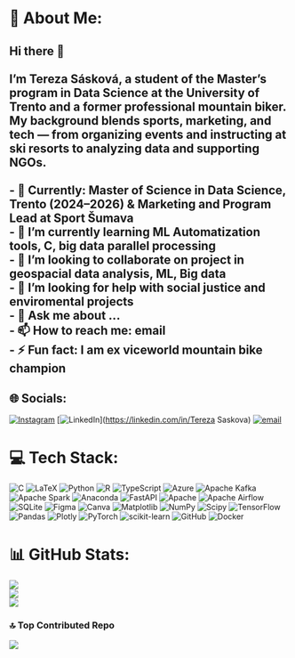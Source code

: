# 💫 About Me:
## Hi there 👋<br><br>I’m Tereza Sásková, a student of the Master’s program in Data Science at the University of Trento and a former professional mountain biker.<br>My background blends sports, marketing, and tech — from organizing events and instructing at ski resorts to analyzing data and supporting NGOs.<br><br>- 🔭 Currently: Master of Science in Data Science, Trento (2024–2026) & Marketing and Program Lead at Sport Šumava<br>- 🌱 I’m currently learning ML Automatization tools, C, big data parallel processing<br>- 👯 I’m looking to collaborate on project in geospacial data analysis, ML, Big data <br>- 🤔 I’m looking for help with social justice and enviromental projects<br>- 💬 Ask me about ...<br>- 📫 How to reach me: email<br>- ⚡ Fun fact: I am ex viceworld mountain bike champion<br>


## 🌐 Socials:
[![Instagram](https://img.shields.io/badge/Instagram-%23E4405F.svg?logo=Instagram&logoColor=white)](https://instagram.com/terka.saskova) [![LinkedIn](https://img.shields.io/badge/LinkedIn-%230077B5.svg?logo=linkedin&logoColor=white)](https://linkedin.com/in/Tereza Saskova) [![email](https://img.shields.io/badge/Email-D14836?logo=gmail&logoColor=white)](mailto:tereza.saskova@studenti.unitn.it) 

# 💻 Tech Stack:
![C](https://img.shields.io/badge/c-%2300599C.svg?style=flat&logo=c&logoColor=white) ![LaTeX](https://img.shields.io/badge/latex-%23008080.svg?style=flat&logo=latex&logoColor=white) ![Python](https://img.shields.io/badge/python-3670A0?style=flat&logo=python&logoColor=ffdd54) ![R](https://img.shields.io/badge/r-%23276DC3.svg?style=flat&logo=r&logoColor=white) ![TypeScript](https://img.shields.io/badge/typescript-%23007ACC.svg?style=flat&logo=typescript&logoColor=white) ![Azure](https://img.shields.io/badge/azure-%230072C6.svg?style=flat&logo=microsoftazure&logoColor=white) ![Apache Kafka](https://img.shields.io/badge/Apache%20Kafka-000?style=flat&logo=apachekafka) ![Apache Spark](https://img.shields.io/badge/Apache%20Spark-FDEE21?style=flat&logo=apachespark&logoColor=black) ![Anaconda](https://img.shields.io/badge/Anaconda-%2344A833.svg?style=flat&logo=anaconda&logoColor=white) ![FastAPI](https://img.shields.io/badge/FastAPI-005571?style=flat&logo=fastapi) ![Apache](https://img.shields.io/badge/apache-%23D42029.svg?style=flat&logo=apache&logoColor=white) ![Apache Airflow](https://img.shields.io/badge/Apache%20Airflow-017CEE?style=flat&logo=Apache%20Airflow&logoColor=white) ![SQLite](https://img.shields.io/badge/sqlite-%2307405e.svg?style=flat&logo=sqlite&logoColor=white) ![Figma](https://img.shields.io/badge/figma-%23F24E1E.svg?style=flat&logo=figma&logoColor=white) ![Canva](https://img.shields.io/badge/Canva-%2300C4CC.svg?style=flat&logo=Canva&logoColor=white) ![Matplotlib](https://img.shields.io/badge/Matplotlib-%23ffffff.svg?style=flat&logo=Matplotlib&logoColor=black) ![NumPy](https://img.shields.io/badge/numpy-%23013243.svg?style=flat&logo=numpy&logoColor=white) ![Scipy](https://img.shields.io/badge/SciPy-%230C55A5.svg?style=flat&logo=scipy&logoColor=%white) ![TensorFlow](https://img.shields.io/badge/TensorFlow-%23FF6F00.svg?style=flat&logo=TensorFlow&logoColor=white) ![Pandas](https://img.shields.io/badge/pandas-%23150458.svg?style=flat&logo=pandas&logoColor=white) ![Plotly](https://img.shields.io/badge/Plotly-%233F4F75.svg?style=flat&logo=plotly&logoColor=white) ![PyTorch](https://img.shields.io/badge/PyTorch-%23EE4C2C.svg?style=flat&logo=PyTorch&logoColor=white) ![scikit-learn](https://img.shields.io/badge/scikit--learn-%23F7931E.svg?style=flat&logo=scikit-learn&logoColor=white) ![GitHub](https://img.shields.io/badge/github-%23121011.svg?style=flat&logo=github&logoColor=white) ![Docker](https://img.shields.io/badge/docker-%230db7ed.svg?style=flat&logo=docker&logoColor=white)
# 📊 GitHub Stats:
![](https://github-readme-stats.vercel.app/api?username=tercasaskova311&theme=rose&hide_border=false&include_all_commits=true&count_private=false)<br/>
![](https://nirzak-streak-stats.vercel.app/?user=tercasaskova311&theme=rose&hide_border=false)<br/>
![](https://github-readme-stats.vercel.app/api/top-langs/?username=tercasaskova311&theme=rose&hide_border=false&include_all_commits=true&count_private=false&layout=compact)

### 🔝 Top Contributed Repo
![](https://github-contributor-stats.vercel.app/api?username=tercasaskova311&limit=5&theme=rose&combine_all_yearly_contributions=true)

<!-- Proudly created with GPRM ( https://gprm.itsvg.in ) -->
